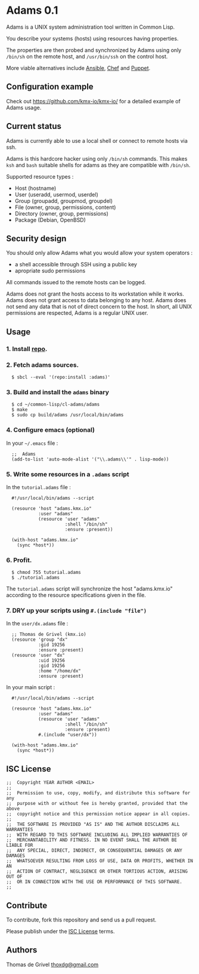 Adams 0.1
=========

Adams is a UNIX system administration tool written in Common Lisp.

You describe your systems (hosts) using resources having properties.

The properties are then probed and synchronized by Adams using only
`/bin/sh` on the remote host, and `/usr/bin/ssh` on the control host.

More viable alternatives include
[Ansible](https://www.ansible.com/),
[Chef](https://www.chef.io/)
and
[Puppet](https://puppet.com/).


Configuration example
---------------------

Check out
<https://github.com/kmx-io/kmx-io/>
for a detailed example of Adams usage.


Current status
--------------

Adams is currently able to use a local shell or connect to remote hosts
via ssh.

Adams is this hardcore hacker using only `/bin/sh` commands.
This makes `ksh` and `bash` suitable shells for adams as they are
compatible with `/bin/sh`.

Supported resource types :
 - Host (hostname)
 - User (useradd, usermod, userdel)
 - Group (groupadd, groupmod, groupdel)
 - File (owner, group, permissions, content)
 - Directory (owner, group, permissions)
 - Package (Debian, OpenBSD)


Security design
---------------

You should only allow Adams what you would allow your system operators :
  - a shell accessible through SSH using a public key
  - apropriate sudo permissions

All commands issued to the remote hosts can be logged.

Adams does not grant the hosts access to its workstation while it works.
Adams does not grant access to data belonging to any host.
Adams does not send any data that is not of direct concern to the host.
In short, all UNIX permissions are respected, Adams is a regular UNIX user.


Usage
-----


### 1. Install [repo](https://github.com/common-lisp-repo/repo).


### 2. Fetch adams sources.

``` shell
  $ sbcl --eval '(repo:install :adams)'
```


### 3. Build and install the `adams` binary

``` shell
  $ cd ~/common-lisp/cl-adams/adams
  $ make
  $ sudo cp build/adams /usr/local/bin/adams
```


### 4. Configure emacs (optional)

In your `~/.emacs` file :
``` emacs-lisp
  ;;  Adams
  (add-to-list 'auto-mode-alist '("\\.adams\\'" . lisp-mode))
```


### 5. Write some resources in a `.adams` script

In the `tutorial.adams` file :
``` common-lisp
  #!/usr/local/bin/adams --script

  (resource 'host "adams.kmx.io"
            :user "adams"
            (resource 'user "adams"
                      :shell "/bin/sh"
                      :ensure :present))

  (with-host "adams.kmx.io"
    (sync *host*))
```


### 6. Profit.

``` shell
  $ chmod 755 tutorial.adams
  $ ./tutorial.adams
```

The `tutorial.adams` script will synchronize the host "adams.kmx.io"
according to the resource specifications given in the file.


### 7. DRY up your scripts using `#.(include "file")`

In the `user/dx.adams` file :
``` common-lisp
  ;; Thomas de Grivel (kmx.io)
  (resource 'group "dx"
            :gid 19256
            :ensure :present)
  (resource 'user "dx"
            :uid 19256
            :gid 19256
            :home "/home/dx"
            :ensure :present)
```

In your main script :
``` common-lisp
  #!/usr/local/bin/adams --script

  (resource 'host "adams.kmx.io"
            :user "adams"
            (resource 'user "adams"
                      :shell "/bin/sh"
                      :ensure :present)
            #.(include "user/dx"))

  (with-host "adams.kmx.io"
    (sync *host*))
```


ISC License
-----------
```
;;  Copyright YEAR AUTHOR <EMAIL>
;;
;;  Permission to use, copy, modify, and distribute this software for any
;;  purpose with or without fee is hereby granted, provided that the above
;;  copyright notice and this permission notice appear in all copies.
;;
;;  THE SOFTWARE IS PROVIDED "AS IS" AND THE AUTHOR DISCLAIMS ALL WARRANTIES
;;  WITH REGARD TO THIS SOFTWARE INCLUDING ALL IMPLIED WARRANTIES OF
;;  MERCHANTABILITY AND FITNESS. IN NO EVENT SHALL THE AUTHOR BE LIABLE FOR
;;  ANY SPECIAL, DIRECT, INDIRECT, OR CONSEQUENTIAL DAMAGES OR ANY DAMAGES
;;  WHATSOEVER RESULTING FROM LOSS OF USE, DATA OR PROFITS, WHETHER IN AN
;;  ACTION OF CONTRACT, NEGLIGENCE OR OTHER TORTIOUS ACTION, ARISING OUT OF
;;  OR IN CONNECTION WITH THE USE OR PERFORMANCE OF THIS SOFTWARE.
;;
```


Contribute
----------

To contribute, fork this repository and send us a pull request.

Please publish under the
[ISC License](https://en.wikipedia.org/wiki/ISC_license)
terms.


Authors
-------

Thomas de Grivel <thoxdg@gmail.com>
